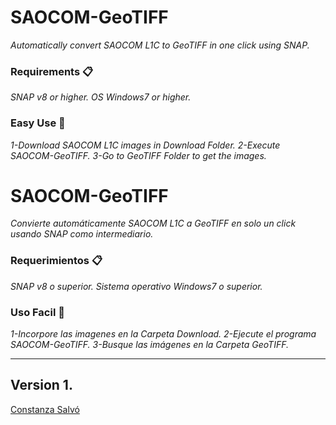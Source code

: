 # SAOCOM-GeoTIFF
_Automatically convert SAOCOM L1C to GeoTIFF in one click using SNAP._

### Requirements 📋
_SNAP v8 or higher._
_OS Windows7 or higher._

### Easy Use 🔧
_1-Download SAOCOM L1C images in Download Folder._
_2-Execute SAOCOM-GeoTIFF._
_3-Go to GeoTIFF Folder to get the images._

# SAOCOM-GeoTIFF
_Convierte automáticamente SAOCOM L1C a GeoTIFF en solo un click usando SNAP como intermediario._

### Requerimientos 📋
_SNAP v8 o superior._
_Sistema operativo Windows7 o superior._

### Uso Facil 🔧
_1-Incorpore las imagenes en la Carpeta Download._
_2-Ejecute el programa SAOCOM-GeoTIFF._
_3-Busque las imágenes en la Carpeta GeoTIFF._

---
Version 1.
---
[Constanza Salvó](https://github.com/constanzasalvo)
